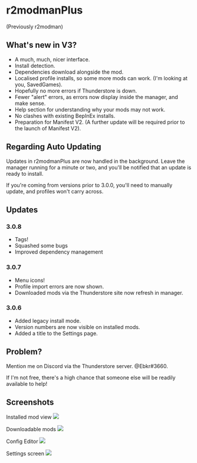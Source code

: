 # r2modmanPlus 
(Previously r2modman)

## What's new in V3?
- A much, much, nicer interface.
- Install detection.
- Dependencies download alongside the mod.
- Localised profile installs, so some more mods can work. (I'm looking at you, SavedGames).
- Hopefully no more errors if Thunderstore is down.
- Fewer "alert" errors, as errors now display inside the manager, and make sense.
- Help section for understanding why your mods may not work.
- No clashes with existing BepInEx installs.
- Preparation for Manifest V2. (A further update will be required prior to the launch of Manifest V2).

## Regarding Auto Updating
Updates in r2modmanPlus are now handled in the background. Leave the manager running for a minute or two, and you'll be notified that an update is ready to install.

If you're coming from versions prior to 3.0.0, you'll need to manually update, and profiles won't carry across.

## Updates
### 3.0.8
- Tags!
- Squashed some bugs
- Improved dependency management

### 3.0.7
- Menu icons!
- Profile import errors are now shown.
- Downloaded mods via the Thunderstore site now refresh in manager.

### 3.0.6
- Added legacy install mode.
- Version numbers are now visible on installed mods.
- Added a title to the Settings page.

## Problem?
Mention me on Discord via the Thunderstore server. @Ebkr#3660.

If I'm not free, there's a high chance that someone else will be readily available to help!

## Screenshots

Installed mod view
![](https://i.imgur.com/NXJL28g.png)

Downloadable mods
![](https://i.imgur.com/hlTw8jf.png)

Config Editor
![](https://i.imgur.com/mkO4Q4H.png)

Settings screen
![](https://i.imgur.com/PhDRMqe.png)